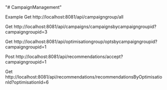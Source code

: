 "# CampaignManagement"

Example 
Get http://localhost:8081/api/campaigngroup/all

Get http://localhost:8081/api/campaigns/campaignsbycampaigngroupid?campaigngroupid=3

Get http://localhost:8081/api/optimisationgroup/optsbycampaigngroupid?campaigngroupid=1

Post http://localhost:8081/api/recommendations/accept?campaigngroupid=1

Get http://localhost:8081/api/recommendations/recommendationsByOptimisationId?optimisationId=6